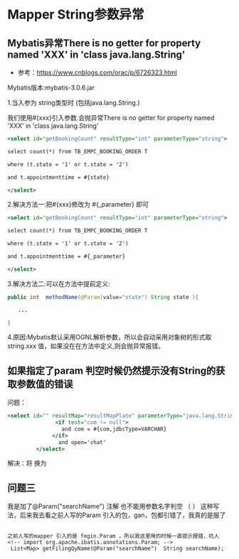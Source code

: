 # Mapper String参数异常

## Mybatis异常There is no getter for property named 'XXX' in 'class java.lang.String'

* 参考：https://www.cnblogs.com/orac/p/6726323.html

Mybatis版本:mybatis-3.0.6.jar

1.当入参为 string类型时 (包括java.lang.String.) 

我们使用#{xxx}引入参数.会抛异常There is no getter for property named 'XXX' in 'class java.lang.String'





```xml
<select id="getBookingCount" resultType="int" parameterType="string">

select count(*) from TB_EMPC_BOOKING_ORDER T

where (t.state = '1' or t.state = '2')

and t.appointmenttime = #{state}

</select>
```

2.解决方法一:把#{xxx}修改为 #{_parameter} 即可 


```xml
<select id="getBookingCount" resultType="int" parameterType="string">

select count(*) from TB_EMPC_BOOKING_ORDER T

where (t.state = '1' or t.state = '2')

and t.appointmenttime = #{_parameter}

</select>
```


3.解决方法二:可以在方法中提前定义:

```java
public int  methodName(@Param(value="state") String state ){

　　...

}
```


4.原因:Mybatis默认采用OGNL解析参数，所以会自动采用对象树的形式取 string.xxx 值，如果没在在方法中定义,则会抛异常报错。


## 如果指定了param 判空时候仍然提示没有String的获取参数值的错误



问题：

```xml
<select id="" resultMap="resultMapPlate" parameterType="java.lang.String"> 
               <if test="com != null"> 
                 and com = #{com,jdbcType=VARCHAR}
              </if>
                and open='chat'
         </select>
```

解决：将<if test="com != null"> 换为<if test="_parameter != null">

## 问题三

我是加了@Param("searchName") 注解 也不能用参数名字判空   （ <if test="com != null">） 这种写法，后来我去看之前人写的Param 引入的包，gan，包都引错了，我真的是服了


```

之前人写的mapper 引入的是 fegin.Param ，所以我这里用的时候一直提示报错，坑人
<!-- import org.apache.ibatis.annotations.Param; -->
 List<Map> getFilingQyName(@Param("searchName")  String searchName);
 
```
